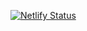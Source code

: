 [![Netlify Status](https://api.netlify.com/api/v1/badges/655bf357-70f2-4f7d-b760-2b4bcb7e4a84/deploy-status)](https://app.netlify.com/sites/19at100/deploys)
